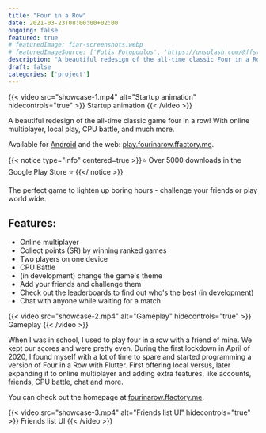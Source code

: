 ```yaml
---
title: "Four in a Row"
date: 2021-03-23T08:00:00+02:00
ongoing: false
featured: true
# featuredImage: fiar-screenshots.webp
# featuredImageSource: ['Fotis Fotopoulos', 'https://unsplash.com/@ffstop?utm_source=unsplash&utm_medium=referral&utm_content=creditCopyText']
description: "A beautiful redesign of the all-time classic Four in a Row, written in Flutter. This is a pet project of mine, which I started during the first lockdown in March of 2020. It's available on Google Play and the web."
draft: false
categories: ['project']
---
```


{{< video src="showcase-1.mp4" alt="Startup animation" hidecontrols="true" >}}
Startup animation
{{< /video >}}

A beautiful redesign of the all-time classic game four in a row! With online multiplayer, local play, CPU battle, and much more.

Available for [Android](https://play.google.com/store/apps/details?id=ml.fourinarow) and the web: [play.fourinarow.ffactory.me](https://play.fourinarow.ffactory.me/).

{{< notice type="info" centered=true >}}⭐️ Over 5000 downloads in the Google Play Store ⭐️ {{</ notice >}}


The perfect game to lighten up boring hours - challenge your friends or play world wide.

## Features:
* Online multiplayer
* Collect points (SR) by winning ranked games
* Two players on one device
* CPU Battle
* (in development) change the game's theme
* Add your friends and challenge them
* Check out the leaderboards to find out who's the best (in development) 
* Chat with anyone while waiting for a match

{{< video src="showcase-2.mp4" alt="Gameplay" hidecontrols="true" >}}
Gameplay
{{< /video >}}

When I was in school, I used to play four in a row with a friend of mine. We kept our scores and were pretty even. During the first lockdown in April of 2020, I found myself with a lot of time to spare and started programming a version of Four in a Row with Flutter. First offering local versus, later expanding it to online multiplayer and adding extra features, like accounts, friends, CPU battle, chat and more.

You can check out the homepage at [fourinarow.ffactory.me](https://fourinarow.ffactory.me).

{{< video src="showcase-3.mp4" alt="Friends list UI" hidecontrols="true" >}}
Friends list UI
{{< /video >}}